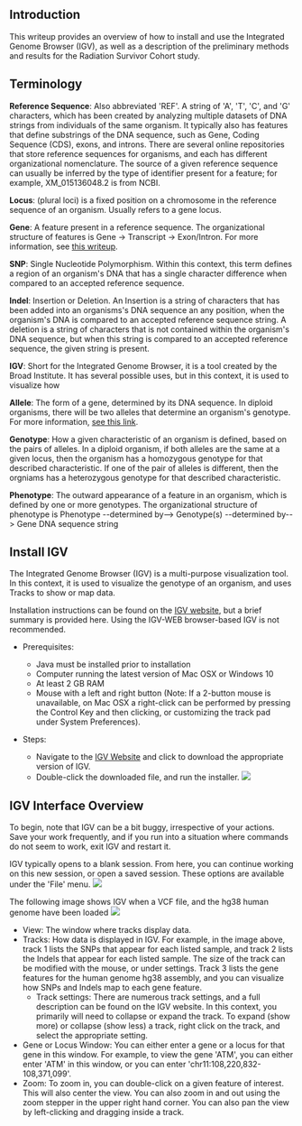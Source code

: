 ## Introduction
This writeup provides an overview of how to install and use the Integrated Genome Browser (IGV), as well as a description of the preliminary methods and results for the Radiation Survivor Cohort study.

## Terminology

**Reference Sequence**: Also abbreviated 'REF'. A string of 'A', 'T', 'C', and 'G' characters, which has been created by analyzing multiple datasets of DNA strings from individuals of the same organism. It typically also has features that define substrings of the DNA sequence, such as Gene, Coding Sequence (CDS), exons, and introns. There are several online repositories that store reference sequences for organisms, and each has different organizational nomenclature. The source of a given reference sequence can usually be inferred by the type of identifier present for a feature; for example, XM_015136048.2 is from NCBI.

**Locus**: (plural loci) is a fixed position on a chromosome in the reference sequence of an organism. Usually refers to a gene locus.

**Gene**: A feature present in a reference sequence. The organizational structure of features is Gene -> Transcript -> Exon/Intron. For more information, see [this writeup](https://github.com/scienceystuff/Biology-for-ComputerScientists).

**SNP**: Single Nucleotide Polymorphism. Within this context, this term defines a region of an organism's DNA that has a single character difference when compared to an accepted reference sequence.

**Indel**: Insertion or Deletion. An Insertion is a string of characters that has been added into an organisms's DNA sequence an any position, when the organism's DNA is compared to an accepted reference sequence string. A deletion is a string of characters that is not contained within the organism's DNA sequence, but when this string is compared to an accepted reference sequence, the given string is present.

**IGV**: Short for the Integrated Genome Browser, it is a tool created by the Broad Institute. It has several possible uses, but in this context, it is used to visualize how 

**Allele**: The form of a gene, determined by its DNA sequence. In diploid organisms, there will be two alleles that determine an organism's genotype. For more information, [see this link](https://www.nature.com/scitable/definition/allele-48).

**Genotype**: How a given characteristic of an organism is defined, based on the pairs of alleles. In a diploid organism, if both alleles are the same at a given locus, then the organism has a homozygous genotype for that described characteristic. If one of the pair of alleles is different, then the orgniams has a heterozygous genotype for that described characteristic. 

**Phenotype**: The outward appearance of a feature in an organism, which is defined by one or more genotypes. The organizational structure of phenotype is Phenotype --determined by--> Genotype(s) --determined by--> Gene DNA sequence string

## Install IGV
The Integrated Genome Browser (IGV) is a multi-purpose visualization tool. In this context, it is used to visualize the genotype of an organism, and uses Tracks to show or map data.

Installation instructions can be found on the [IGV website](https://software.broadinstitute.org/software/igv/download), but a brief summary is provided here. Using the IGV-WEB browser-based IGV is not recommended.

* Prerequisites:
  * Java must be installed prior to installation
  * Computer running the latest version of Mac OSX or Windows 10
  * At least 2 GB RAM
  * Mouse with a left and right button (Note: If a 2-button mouse is unavailable, on Mac OSX a right-click can be performed by pressing the Control Key and then clicking, or customizing the track pad under System Preferences).
  
* Steps:
  * Navigate to the [IGV Website](https://software.broadinstitute.org/software/igv/download) and click to download the appropriate version of IGV.
  * Double-click the downloaded file, and run the installer.
![](https://github.com/scienceystuff/Biology-for-ComputerScientists/blob/Latest/data_and_images/igv_screenshot1.png)

## IGV Interface Overview
To begin, note that IGV can be a bit buggy, irrespective of your actions. Save your work frequently, and if you run into a situation where commands do not seem to work, exit IGV and restart it.

IGV typically opens to a blank session. From here, you can continue working on this new session, or open a saved session. These options are available under the 'File' menu.
![](https://github.com/scienceystuff/Biology-for-ComputerScientists/blob/Latest/data_and_images/igv_screenshot2.png)

The following image shows IGV when a VCF file, and the hg38 human genome have been loaded
![](https://github.com/scienceystuff/Biology-for-ComputerScientists/blob/Latest/data_and_images/igv_screenshot3.png)


* View: The window where tracks display data.
* Tracks: How data is displayed in IGV. For example, in the image above, track 1 lists the SNPs that appear for each listed sample, and track 2 lists the Indels that appear for each listed sample. The size of the track can be modified with the mouse, or under settings. Track 3 lists the gene features for the human genome hg38 assembly, and you can visualize how SNPs and Indels map to each gene feature.
  * Track settings: There are numerous track settings, and a full description can be found on the IGV website. In this context, you primarily will need to collapse or expand the track. To expand (show more) or collapse (show less) a track, right click on the track, and select the appropriate setting.
* Gene or Locus Window: You can either enter a gene or a locus for that gene in this window. For example, to view the gene 'ATM', you can either enter 'ATM' in this window, or you can enter 'chr11:108,220,832-108,371,099'.
* Zoom: To zoom in, you can double-click on a given feature of interest. This will also center the view. You can also zoom in and out using the zoom stepper in the upper right hand corner. You can also pan the view by left-clicking and dragging inside a track.
